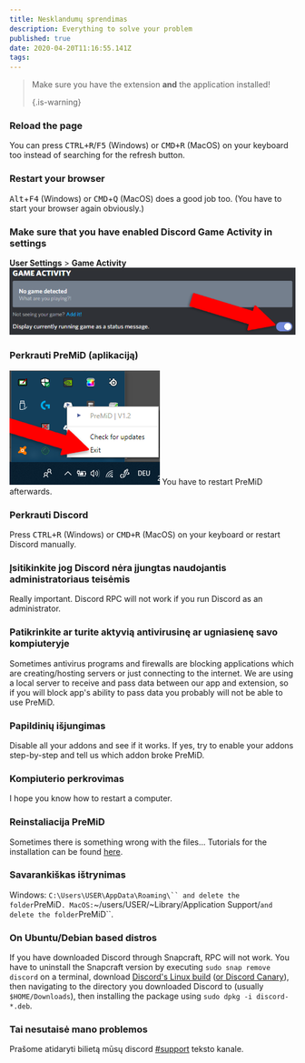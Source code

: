 ```yaml
---
title: Nesklandumų sprendimas
description: Everything to solve your problem
published: true
date: 2020-04-20T11:16:55.141Z
tags:
---
```


> Make sure you have the extension **and** the application installed! 
> 
> {.is-warning}

### Reload the page
You can press <kbd>CTRL+R</kbd>/<kbd>F5</kbd> (Windows) or <kbd>CMD+R</kbd> (MacOS) on your keyboard too instead of searching for the refresh button.

### Restart your browser
<kbd>Alt</kbd>+<kbd>F4</kbd> (Windows) or <kbd>CMD</kbd>+<kbd>Q</kbd> (MacOS) does a good job too. (You have to start your browser again obviously.)

### Make sure that you have enabled Discord Game Activity in settings
**User Settings** > **Game Activity** ![gameactivity_edited.png](/gameactivity_edited.png)

### Perkrauti PreMiD (aplikaciją)
![quit.png](/quit.png) You have to restart PreMiD afterwards.

### Perkrauti Discord
Press <kbd>CTRL+R</kbd> (Windows) or <kbd>CMD+R</kbd> (MacOS) on your keyboard or restart Discord manually.

### Įsitikinkite jog Discord nėra įjungtas naudojantis administratoriaus teisėmis
Really important. Discord RPC will not work if you run Discord as an administrator.

### Patikrinkite ar turite aktyvią antivirusinę ar ugniasienę savo kompiuteryje
Sometimes antivirus programs and firewalls are blocking applications which are creating/hosting servers or just connecting to the internet. We are using a local server to receive and pass data between our app and extension, so if you will block app's ability to pass data you probably will not be able to use PreMiD.

### Papildinių išjungimas
Disable all your addons and see if it works. If yes, try to enable your addons step-by-step and tell us which addon broke PreMiD.

### Kompiuterio perkrovimas
I hope you know how to restart a computer.

### Reinstaliacija PreMiD
Sometimes there is something wrong with the files... Tutorials for the installation can be found [here](/install).

### Savarankiškas ištrynimas
Windows:    `C:\Users\USER\AppData\Roaming\`` and delete the folder`PreMiD`.
MacOS:`~/users/USER/~Library/Application Support/`and delete the folder`PreMiD``.

### On Ubuntu/Debian based distros
If you have downloaded Discord through Snapcraft, RPC will not work. You have to uninstall the Snapcraft version by executing `sudo snap remove discord` on a terminal, download [Discord's Linux build](https://discordapp.com/api/download?platform=linux) ([or Discord Canary](https://discordapp.com/api/canary/download?platform=linux)), then navigating to the directory you downloaded Discord to (usually `$HOME/Downloads`), then installing the package using `sudo dpkg -i discord-*.deb`.

### Tai nesutaisė mano problemos
Prašome atidaryti bilietą mūsų discord [#support](https://discord.gg/WvfVZ8T) teksto kanale.